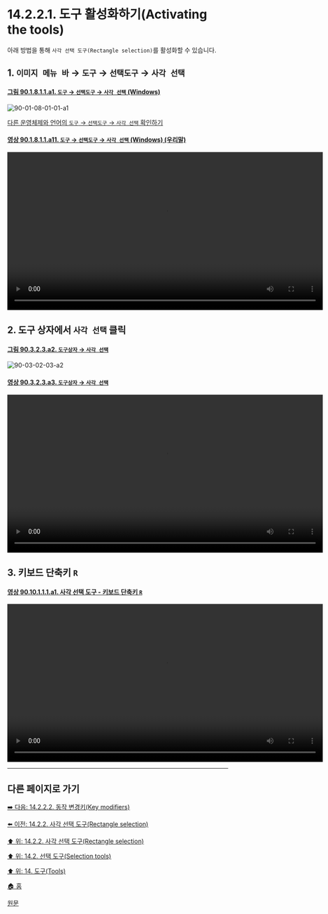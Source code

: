 # 14.2.2.1. 도구 활성화하기(Activating the tools)
아래 방법을 통해 `사각 선택 도구(Rectangle selection)`를 활성화할 수 있습니다.

## 1. `이미지 메뉴 바` → `도구` → `선택도구` → `사각 선택`

<a id="90-01-08-01-01-a1"></a>

#### [그림 90.1.8.1.1.a1. `도구` → `선택도구` → `사각 선택` (Windows)](./90-01-08-01-01-rectangle_select.md#90-01-08-01-01-a1)
![90-01-08-01-01-a1](https://github.com/wonder13662/gimp/assets/15767104/f5ed399b-c2eb-4e24-9ee1-1e925a0ed26e)

[다른 운영체제와 언어의 `도구` → `선택도구` → `사각 선택` 확인하기](./90-01-08-01-01-rectangle_select.md#90-01-08-01-01-a2)

<a id="90-01-08-01-01-a11"></a>

#### [영상 90.1.8.1.1.a11. `도구` → `선택도구` → `사각 선택` (Windows) (우리말)](./90-01-08-01-01-rectangle_select.md#90-01-08-01-01-a11)
<video controls="controls" width="720" src="https://github.com/wonder13662/gimp/assets/15767104/2725f0ad-2223-420b-addd-1456d391ee87"></video>

## 2. 도구 상자에서 `사각 선택` 클릭

<a id="90-03-02-03-a2"></a>

#### [그림 90.3.2.3.a2. `도구상자` → `사각 선택`](./90-03-02-03-rectangle_select.md#90-03-02-03-a2)
![90-03-02-03-a2](https://github.com/wonder13662/gimp/assets/15767104/c5be9f26-28a5-4b98-92c3-4ae57a29580e)

<a id="90-03-02-03-a3"></a>

#### [영상 90.3.2.3.a3. `도구상자` → `사각 선택`](./90-03-02-03-rectangle_select.md#90-03-02-03-a3)
<video controls="controls" width="720" src="https://github.com/wonder13662/gimp/assets/15767104/824415d7-241b-404c-90d9-446ecaab965d"></video>

## 3. 키보드 단축키 `R`

<a id="90-10-01-01-01-a1"></a>

#### [영상 90.10.1.1.1.a1. 사각 선택 도구 - 키보드 단축키 `R`](./90-10-01-01-01-r.md)
<video controls="controls" width="720" src="https://github.com/wonder13662/gimp/assets/15767104/7f389c76-95cf-46c8-aca1-d22ece17b46d"></video>

***

## 다른 페이지로 가기

[➡️ 다음: 14.2.2.2. 동작 변경키(Key modifiers)](./14-02-02-02-key_modifiers.md)

[⬅️ 이전: 14.2.2. 사각 선택 도구(Rectangle selection)](./14-02-02-00-rectangle-selection.md)

[⬆️ 위: 14.2.2. 사각 선택 도구(Rectangle selection)](./14-02-02-00-rectangle-selection.md)

[⬆️ 위: 14.2. 선택 도구(Selection tools)](./14-02-00-selection-tools.md)

[⬆️ 위: 14. 도구(Tools)](./14-00-tools.md)

[🏠 홈](./00-home.md)

[원문](https://docs.gimp.org/2.10/ko/gimp-tool-rect-select.html)
